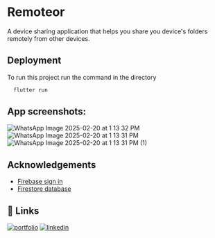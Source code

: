 # Remoteor
A device sharing application that helps you share you device's folders remotely from other devices.

## Deployment

To run this project run the command in the directory

```bash
  flutter run
```

## App screenshots:
![WhatsApp Image 2025-02-20 at 1 13 32 PM](https://github.com/user-attachments/assets/32148fd7-8b89-4101-96d1-67b907cde930)
![WhatsApp Image 2025-02-20 at 1 13 31 PM](https://github.com/user-attachments/assets/806e18da-9a1c-4598-9662-2f907b39687a)
![WhatsApp Image 2025-02-20 at 1 13 31 PM (1)](https://github.com/user-attachments/assets/7ba599f7-3c0d-466b-a65b-ada20d226306)

## Acknowledgements

 - [Firebase sign in](https://firebase.google.com/docs/auth/flutter/email-link-auth)
 - [Firestore database](https://console.firebase.google.com/u/0/project/wechat-e9ad3/firestore/data/~2Fchats~2F1689515343724)



## 🔗 Links
[![portfolio](https://img.shields.io/badge/my_portfolio-000?style=for-the-badge&logo=ko-fi&logoColor=white)](https://github.com/Prakash251299)
[![linkedin](https://img.shields.io/badge/linkedin-0A66C2?style=for-the-badge&logo=linkedin&logoColor=white)](linkedin.com/in/prakash-pratap-singh-3238101bb)
